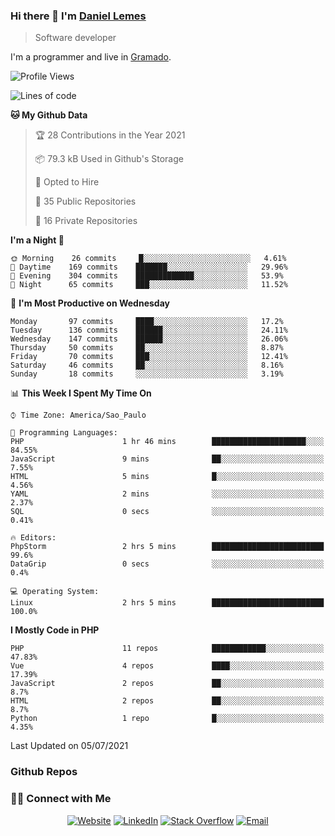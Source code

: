 
### Hi there 👋 I'm [Daniel Lemes](https://daniel.lemes.dev)
> Software developer

I'm a programmer and live in [Gramado](https://www.gramadoinesquecivel.tur.br/).

<!--START_SECTION:waka-->
![Profile Views](http://img.shields.io/badge/Profile%20Views-176-blue)

![Lines of code](https://img.shields.io/badge/From%20Hello%20World%20I%27ve%20Written-115188%20lines%20of%20code-blue)

**🐱 My Github Data** 

> 🏆 28 Contributions in the Year 2021
 > 
> 📦 79.3 kB Used in Github's Storage 
 > 
> 💼 Opted to Hire
 > 
> 📜 35 Public Repositories 
 > 
> 🔑 16 Private Repositories  
 > 
**I'm a Night 🦉** 

```text
🌞 Morning    26 commits     █░░░░░░░░░░░░░░░░░░░░░░░░   4.61% 
🌆 Daytime    169 commits    ███████░░░░░░░░░░░░░░░░░░   29.96% 
🌃 Evening    304 commits    █████████████░░░░░░░░░░░░   53.9% 
🌙 Night      65 commits     ███░░░░░░░░░░░░░░░░░░░░░░   11.52%

```
📅 **I'm Most Productive on Wednesday** 

```text
Monday       97 commits     ████░░░░░░░░░░░░░░░░░░░░░   17.2% 
Tuesday      136 commits    ██████░░░░░░░░░░░░░░░░░░░   24.11% 
Wednesday    147 commits    ██████░░░░░░░░░░░░░░░░░░░   26.06% 
Thursday     50 commits     ██░░░░░░░░░░░░░░░░░░░░░░░   8.87% 
Friday       70 commits     ███░░░░░░░░░░░░░░░░░░░░░░   12.41% 
Saturday     46 commits     ██░░░░░░░░░░░░░░░░░░░░░░░   8.16% 
Sunday       18 commits     ░░░░░░░░░░░░░░░░░░░░░░░░░   3.19%

```


📊 **This Week I Spent My Time On** 

```text
⌚︎ Time Zone: America/Sao_Paulo

💬 Programming Languages: 
PHP                      1 hr 46 mins        █████████████████████░░░░   84.55% 
JavaScript               9 mins              ██░░░░░░░░░░░░░░░░░░░░░░░   7.55% 
HTML                     5 mins              █░░░░░░░░░░░░░░░░░░░░░░░░   4.56% 
YAML                     2 mins              ░░░░░░░░░░░░░░░░░░░░░░░░░   2.37% 
SQL                      0 secs              ░░░░░░░░░░░░░░░░░░░░░░░░░   0.41%

🔥 Editors: 
PhpStorm                 2 hrs 5 mins        █████████████████████████   99.6% 
DataGrip                 0 secs              ░░░░░░░░░░░░░░░░░░░░░░░░░   0.4%

💻 Operating System: 
Linux                    2 hrs 5 mins        █████████████████████████   100.0%

```

**I Mostly Code in PHP** 

```text
PHP                      11 repos            ████████████░░░░░░░░░░░░░   47.83% 
Vue                      4 repos             ████░░░░░░░░░░░░░░░░░░░░░   17.39% 
JavaScript               2 repos             ██░░░░░░░░░░░░░░░░░░░░░░░   8.7% 
HTML                     2 repos             ██░░░░░░░░░░░░░░░░░░░░░░░   8.7% 
Python                   1 repo              █░░░░░░░░░░░░░░░░░░░░░░░░   4.35%

```



 Last Updated on 05/07/2021
<!--END_SECTION:waka-->

### Github Repos

<h3> 🤝🏻 Connect with Me </h3>

<p align="center">
<a href="https://daniel.lemes.dev" target="_blank"><img alt="Website" src="https://img.shields.io/badge/Website-daniel.lemes.dev-blue?style=flat&logo=google-chrome"></a>
<a href="https://www.linkedin.com/in/daniel-lemes/" target="_blank"><img alt="LinkedIn" src="https://img.shields.io/badge/LinkedIn-@lemesdaniel-blue?style=flat&logo=linkedin"></a>
<a href="https://stackoverflow.com/users/994/daniel-lemes?tab=profile" target="_blank"><img alt="Stack Overflow" src="https://img.shields.io/badge/Stackoverflow-Daniel%20Lemes-blue?style=flat&logo=stackoverflow"></a>
<a href="mailto:dlemesdev@gmail.com"><img alt="Email" src="https://img.shields.io/badge/Email-dlemesdev@gmail.com-blue?style=flat&logo=gmail"></a>
</p>
